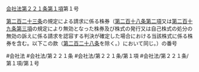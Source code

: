 [会社法第２２１条第１項](会社法＿＿＿＿第２２１条第１項)第１号

[第二百二十三条](会社法＿＿＿＿第２２３条)の規定による請求に係る株券（[第二百十八条第二項](会社法＿＿＿＿第２１８条第２項)又は[第二百十九条第三項](会社法＿＿＿＿第２１９条第３項)の規定により無効となった株券及び株式の発行又は自己株式の処分の無効の訴えに係る請求を認容する判決が確定した場合における当該株式に係る株券を含む。以下この款（[第二百二十八条](会社法＿＿＿＿第２２８条)を除く。）において同じ。）の番号


#会社法
#会社法/第２２１条
#会社法/第２２１条/第１項
#会社法/第２２１条/第１項/第１号
